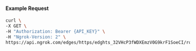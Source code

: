 <!-- Code generated for API Clients. DO NOT EDIT. -->

#### Example Request

```bash
curl \
-X GET \
-H "Authorization: Bearer {API_KEY}" \
-H "Ngrok-Version: 2" \
https://api.ngrok.com/edges/https/edghts_32VHcP3fWDXEmzV0G9krF1SoeCI/routes/edghtsrt_32VHcOaXbJXzyrEojxEY9v8SwGx/request_headers
```
